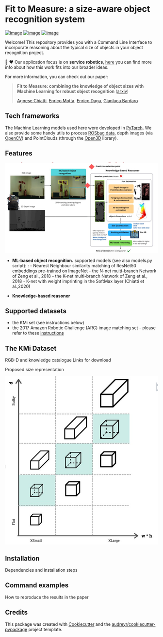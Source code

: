 Fit to Measure: a size-aware object recognition system
======================================================

[![image](https://img.shields.io/pypi/v/object_reasoner.svg)](https://pypi.python.org/pypi/object_reasoner)
[![image](https://img.shields.io/badge/Made%20with-Python-1f425f.svg)](https://www.python.org/)
[![image](https://img.shields.io/badge/License-Apache%202.0-blue.svg)](https://opensource.org/licenses/Apache-2.0)

Welcome! This repository provides you with a Command Line Interface to
incorporate reasoning about the typical size of objects in your object
recognition project.

:robot: :heart: Our application focus is on **service robotics**,
[here](http://robots.kmi.open.ac.uk/) you can find more info about how
this work fits into our broader ideas.

For more information, you can check out our paper:

> **Fit to Measure: combining the knowledge of object sizes with Machine
> Learning for robust object recognition**
> ([arxiv]())
>
>[Agnese Chiatti](https://achiatti.github.io/), [Enrico Motta](http://people.kmi.open.ac.uk/motta/),
> [Enrico Daga](http://www.enridaga.net/about/), [Gianluca Bardaro](http://kmi.open.ac.uk/people/member/gianluca-bardaro)

Tech frameworks
---------------

The Machine Learning models used here were developed in
[PyTorch](https://pytorch.org/). We also provide some handy utils to
process [ROSbag data](http://wiki.ros.org/rosbag/Code%20API#Python_API),
depth images (via [OpenCV](https://opencv.org/)) and PointClouds
(through the [Open3D](http://www.open3d.org) library).

Features
--------

![image](assets/framework.png?raw=true)

-   **ML-based object recognition.** supported models (see also models.py script):
    :   -   Nearest Neighbour similarity matching of ResNet50 embeddings
            pre-trained on ImageNet
        -   the N-net multi-branch Network of Zeng et al., 2018
        -   the K-net multi-branch Network of Zeng et al., 2018
        -   K-net with weight imprinting in the SoftMax layer (Chiatti
            et al.,2020)

-   **Knowledge-based reasoner**

Supported datasets
------------------

-   the KMi set (see instructions below)
-   the 2017 Amazon Robotic Challenge (ARC) image matching set - please
    refer to these
    [instructions](https://github.com/andyzeng/arc-robot-vision/tree/master/image-matching/)

The KMi Dataset
---------------

RGB-D and knowledge catalogue Links for download

Proposed size representation

![image](assets/size_representation.png?raw=true)

Installation
------------

Dependencies and installation steps

Command examples
----------------

How to reproduce the results in the paper

Credits
-------

This package was created with
[Cookiecutter](https://github.com/audreyr/cookiecutter) and the
[audreyr/cookiecutter-pypackage](https://github.com/audreyr/cookiecutter-pypackage)
project template.
